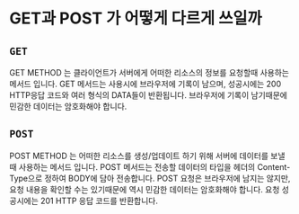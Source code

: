 # GET과 POST 가 어떻게 다르게 쓰일까

## `GET`

GET METHOD 는 클라이언트가 서버에게 어떠한 리소스의 정보를 요청할때 사용하는 메서드 입니다. GET 메서드는 사용시에 브라우저에 기록이 남으며, 성공시에는 200 HTTP응답 코드와 여러 형식의 DATA들이 반환됩니다. 브라우저에 기록이 남기때문에 민감한 데이터는 암호화해야 합니다.

## `POST`

POST METHOD 는 어떠한 리소스를 생성/업데이트 하기 위해 서버에 데이터를 보낼 때 사용하는 메서드 입니다. POST 메서드는 전송할 데이터의 타입을 헤더의 Content-Type으로 정하여 BODY에 담아 전송합니다. POST 요청은 브라우저에 남지는 않지만, 요청 내용을 확인할 수는 있기때문에 역시 민감한 데이터는 암호화해야 합니다. 요청 성공시에는 201 HTTP 응답 코드를 반환합니다.

